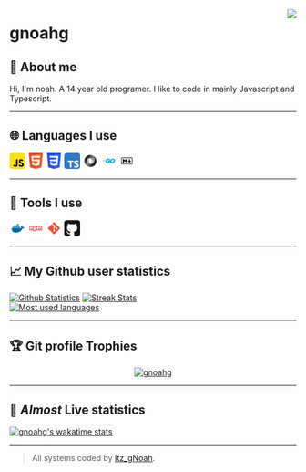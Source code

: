 <a href="https://discord.com/users/660930457575096330"><img align="right" src="https://lanyard-profile-readme.vercel.app/api/660930457575096330?idleMessage=Doing%20something%20else%20right%20now...&hideBadges=false"></a>

# gnoahg

## :pencil: About me
Hi, I'm noah. A 14 year old programer. I like to code in mainly Javascript and Typescript.

---

## :globe_with_meridians: Languages I use 
<p align="left">
    <img height="28" width="28" src="https://github.com/edent/SuperTinyIcons/blob/master/images/svg/javascript.svg" />
    <img height="28" width="28" src="https://github.com/edent/SuperTinyIcons/blob/master/images/svg/html5.svg" />
    <img height="28" width="28" src="https://github.com/edent/SuperTinyIcons/blob/master/images/svg/css3.svg" />
    <img height="28" width="28" src="https://github.com/edent/SuperTinyIcons/blob/master/images/svg/typescript.svg" />
    <img height="28" width="28" src="https://github.com/edent/SuperTinyIcons/blob/master/images/svg/json.svg" />
    <img height="28" width="28" src="https://github.com/edent/SuperTinyIcons/blob/master/images/svg/go.svg" />
    <img height="28" width="28" src="https://github.com/edent/SuperTinyIcons/blob/master/images/svg/markdown.svg" />
</p>

---

## 🧰 Tools I use 
<p align="left">
    <img height="28" width="28" src="https://github.com/edent/SuperTinyIcons/blob/master/images/svg/docker.svg" />
    <img height="28" width="28" src="https://github.com/edent/SuperTinyIcons/blob/master/images/svg/npm.svg" />
    <img height="28" width="28" src="https://github.com/edent/SuperTinyIcons/blob/master/images/svg/git.svg" />
    <img height="28" width="28" src="https://github.com/edent/SuperTinyIcons/blob/master/images/svg/github.svg" />



</p>

---

## :chart_with_upwards_trend: My Github user statistics
[![Github Statistics](https://github-readme-stats.vercel.app/api?username=gnoahg&show_icons=true&theme=algolia&locale=en)](https://github.com/anuraghazra/github-readme-stats)
[![Streak Stats](https://github-readme-streak-stats.herokuapp.com/?user=gnoahg&show_icons=true&locale=en&theme=algolia)](https://github.com/anuraghazra/github-readme-stats)
</br>
[![Most used languages](https://github-readme-stats.vercel.app/api/top-langs/?username=gnoahg&langs_count=10&locale=en&theme=algolia)](https://github.com/anuraghazra/github-readme-stats)

---

## :trophy: Git profile Trophies

<p align="center"> <a href="https://github.com/ryo-ma/github-profile-trophy"><img src="https://github-profile-trophy.vercel.app/?username=gnoahg&layout=compact&theme=algolia" alt="gnoahg" /></a> </p>

---

## 🌟 *Almost* Live statistics 

[![gnoahg's wakatime stats](https://github-readme-stats.vercel.app/api/wakatime?username=gnoahg&theme=algolia&locale=en)](https://wakatime.com/@gnoahg)

---

> All systems coded by [Itz_gNoah](https://github.com/gnoahg).
